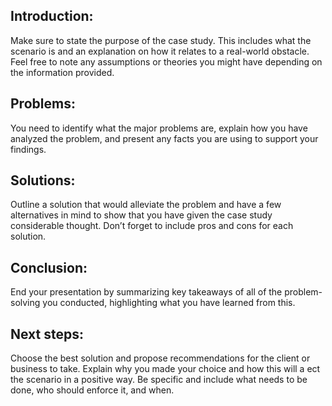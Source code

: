 ## Introduction: 
Make sure to state the purpose of the case study. This includes
what the scenario is and an explanation on how it relates to a real-world obstacle. Feel free to note any assumptions or theories you might have
depending on the information provided.

## Problems: 
You need to identify what the major problems are, explain how you
have analyzed the problem, and present any facts you are using to support
your findings.

## Solutions: 
Outline a solution that would alleviate the problem and have a few alternatives in mind to show that you have given the case study considerable thought. Don’t forget to include pros and cons for each solution.

## Conclusion: 
End your presentation by summarizing key takeaways of all of the
problem-solving you conducted, highlighting what you have learned from this.

## Next steps: 
Choose the best solution and propose recommendations for the
client or business to take. Explain why you made your choice and how this will a
ect the scenario in a positive way. Be specific and include what needs to be
done, who should enforce it, and when.
